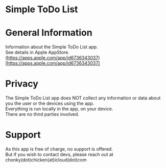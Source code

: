 # Simple ToDo List  

# General Information

Information about the Simple ToDo List app.  
See details in Apple AppStore.  
(https://apps.apple.com/app/id6736343037)[https://apps.apple.com/app/id6736343037]  

# Privacy

The Simple ToDo List app does NOT collect any information or data about you the user or the devices using the app.  
Everything is run locally in the app, on your device.  
There are no third parties involved.  

# Support

As this app is free of charge, no support is offered.  
But if you wish to contact devs, please reach out at chonky(dot)chicken(at)icloud(dot)com
